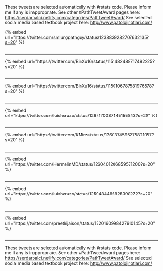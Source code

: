 

These tweets are selected automatically with #rstats code. Please inform me if any is inappropriate.
See other #PathTweetAward pages here: https://serdarbalci.netlify.com/categories/PathTweetAward/ 
See selected social media based textbook project here: http://www.patolojinotlari.com/

{% embed url="https://twitter.com/smlungpathguy/status/1238839282707632135?s=20" %}<br>
<br>
<hr>
{% embed url="https://twitter.com/BinXu16/status/1151482488717492225?s=20" %}<br>
<br>
<hr>
{% embed url="https://twitter.com/BinXu16/status/1150106787581976578?s=20" %}<br>
<br>
<hr>
{% embed url="https://twitter.com/luishcruzc/status/1264170087445155843?s=20" %}<br>
<br>
<hr>
{% embed url="https://twitter.com/KMirza/status/1260374595275821057?s=20" %}<br>
<br>
<hr>
{% embed url="https://twitter.com/HermelinMD/status/1260401206859571200?s=20" %}<br>
<br>
<hr>
{% embed url="https://twitter.com/luishcruzc/status/1259484486825398272?s=20" %}<br>
<br>
<hr>
{% embed url="https://twitter.com/preethijaison/status/1220160998427910145?s=20" %}<br>
<br>
<hr>


These tweets are selected automatically with #rstats code. Please inform me if any is inappropriate.
See other #PathTweetAward pages here: https://serdarbalci.netlify.com/categories/PathTweetAward/ 
See selected social media based textbook project here: http://www.patolojinotlari.com/
